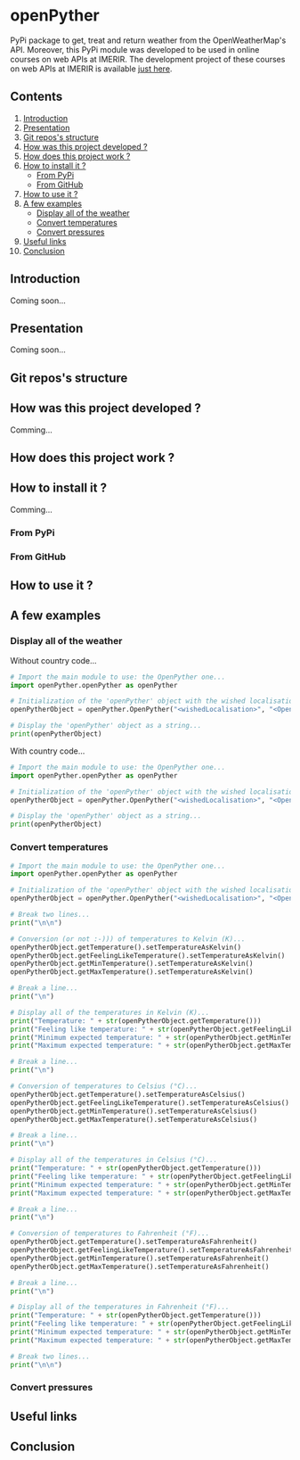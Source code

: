 # openPyther

PyPi package to get, treat and return weather from the OpenWeatherMap's API. Moreover, this PyPi module was developed to be used in online courses on web APIs at IMERIR. The development project of these courses on web APIs at IMERIR is available [just here](https://drive.google.com/drive/folders/1Nh4dJBdg9SIK2r5x4EAXutfiqcqyoLm8).

## Contents

1. [Introduction](#introduction)
2. [Presentation](#presentation)
3. [Git repos's structure](#repos_s_structure)
4. [How was this project developed ?](#how_was_this_project_developed)
5. [How does this project work ?](#how_does_this_project_work)
6. [How to install it ?](#how_to_install_it)
    * [From PyPi](#from_pypi)
    * [From GitHub](#from_github)
7. [How to use it ?](#how_to_use_it)
8. [A few examples](#a_few_examples)
    * [Display all of the weather](#display_all_of_the_weather)
    * [Convert temperatures](#convert_temperatures)
    * [Convert pressures](#convert_pressures)
10. [Useful links](#useful_links)
11. [Conclusion](#conclusion)

<a name="introduction"></a>
## Introduction

Coming soon...

<a name="presentation"></a>
## Presentation

Coming soon...

<a name="repos_s_structure"></a>
## Git repos's structure

<a name="how_was_this_project_developed"></a>
## How was this project developed ?

Comming...

<a name="how_does_this_project_work"></a>
## How does this project work ?

<a name="how_to_install_it"></a>
## How to install it ?

Comming...

<a name="from_pypi"></a>
### From PyPi

<a name="from_github"></a>
### From GitHub

<a name="how_to_use_it"></a>
## How to use it ?

<a name="a_few_examples"></a>
## A few examples

<a name="display_all_of_the_weather"></a>
### Display all of the weather

Without country code...
```python
# Import the main module to use: the OpenPyther one...
import openPyther.openPyther as openPyther

# Initialization of the 'openPyther' object with the wished localisation and the OpenWeather API key as parameters of the constructor...
openPytherObject = openPyther.OpenPyther("<wishedLocalisation>", "<OpenWeather API Key>")

# Display the 'openPyther' object as a string...
print(openPytherObject)
```

With country code...
```python
# Import the main module to use: the OpenPyther one...
import openPyther.openPyther as openPyther

# Initialization of the 'openPyther' object with the wished localisation, the OpenWeather API key and the wished country code as parameters of the constructor...
openPytherObject = openPyther.OpenPyther("<wishedLocalisation>", "<OpenWeather API Key>", "<wishedCountryCode>")

# Display the 'openPyther' object as a string...
print(openPytherObject)
```

<a name="convert_temperatures"></a>
### Convert temperatures

```python
# Import the main module to use: the OpenPyther one...
import openPyther.openPyther as openPyther

# Initialization of the 'openPyther' object with the wished localisation, the OpenWeather API key and the wished country code as parameters of the constructor...
openPytherObject = openPyther.OpenPyther("<wishedLocalisation>", "<OpenWeather API Key>", "<wishedCountryCode>")

# Break two lines...
print("\n\n")

# Conversion (or not :-))) of temperatures to Kelvin (K)...
openPytherObject.getTemperature().setTemperatureAsKelvin()
openPytherObject.getFeelingLikeTemperature().setTemperatureAsKelvin()
openPytherObject.getMinTemperature().setTemperatureAsKelvin()
openPytherObject.getMaxTemperature().setTemperatureAsKelvin()

# Break a line...
print("\n")

# Display all of the temperatures in Kelvin (K)...
print("Temperature: " + str(openPytherObject.getTemperature()))
print("Feeling like temperature: " + str(openPytherObject.getFeelingLikeTemperature()))
print("Minimum expected temperature: " + str(openPytherObject.getMinTemperature()))
print("Maximum expected temperature: " + str(openPytherObject.getMaxTemperature()))

# Break a line...
print("\n")

# Conversion of temperatures to Celsius (°C)...
openPytherObject.getTemperature().setTemperatureAsCelsius()
openPytherObject.getFeelingLikeTemperature().setTemperatureAsCelsius()
openPytherObject.getMinTemperature().setTemperatureAsCelsius()
openPytherObject.getMaxTemperature().setTemperatureAsCelsius()

# Break a line...
print("\n")

# Display all of the temperatures in Celsius (°C)...
print("Temperature: " + str(openPytherObject.getTemperature()))
print("Feeling like temperature: " + str(openPytherObject.getFeelingLikeTemperature()))
print("Minimum expected temperature: " + str(openPytherObject.getMinTemperature()))
print("Maximum expected temperature: " + str(openPytherObject.getMaxTemperature()))

# Break a line...
print("\n")

# Conversion of temperatures to Fahrenheit (°F)...
openPytherObject.getTemperature().setTemperatureAsFahrenheit()
openPytherObject.getFeelingLikeTemperature().setTemperatureAsFahrenheit()
openPytherObject.getMinTemperature().setTemperatureAsFahrenheit()
openPytherObject.getMaxTemperature().setTemperatureAsFahrenheit()

# Break a line...
print("\n")

# Display all of the temperatures in Fahrenheit (°F)...
print("Temperature: " + str(openPytherObject.getTemperature()))
print("Feeling like temperature: " + str(openPytherObject.getFeelingLikeTemperature()))
print("Minimum expected temperature: " + str(openPytherObject.getMinTemperature()))
print("Maximum expected temperature: " + str(openPytherObject.getMaxTemperature()))

# Break two lines...
print("\n\n")

```

<a name="convert_pressures"></a>
### Convert pressures


<a name="useful_links"></a>
## Useful links

<a name="conclusion"></a>
## Conclusion
